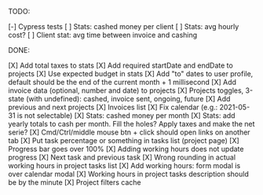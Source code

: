 TODO:

[-] Cypress tests
[ ] Stats: cashed money per client
[ ] Stats: avg hourly cost?
[ ] Client stat: avg time between invoice and cashing

DONE:

[X] Add total taxes to stats
[X] Add required startDate and endDate to projects
[X] Use expected budget in stats
[X] Add "to" dates to user profile, default should be the end of the current month + 1 millisecond
[X] Add invoice data (optional, number and date) to projects
[X] Projects toggles, 3-state (with undefined): cashed, invoice sent, ongoing, future
[X] Add previous and next projects
[X] Invoices list
[X] Fix calendar (e.g.: 2021-05-31 is not selectable)
[X] Stats: cashed money per month
[X] Stats: add yearly totals to cash per month. Fill the holes? Apply taxes and make the net serie?
[X] Cmd/Ctrl/middle mouse btn + click should open links on another tab
[X] Put task percentage or something in tasks list (project page)
[X] Progress bar goes over 100%
[X] Adding working hours does not update progress
[X] Next task and previous task
[X] Wrong rounding in actual working hours in project tasks list
[X] Add working hours: form modal is over calendar modal
[X] Working hours in project tasks description should be by the minute
[X] Project filters cache
